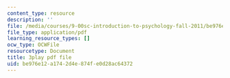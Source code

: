 ```yaml
---
content_type: resource
description: ''
file: /media/courses/9-00sc-introduction-to-psychology-fall-2011/be976e12a1742d4e874fe0d28ac64372_bihrpOS0qtY.pdf
file_type: application/pdf
learning_resource_types: []
ocw_type: OCWFile
resourcetype: Document
title: 3play pdf file
uid: be976e12-a174-2d4e-874f-e0d28ac64372
---
```

